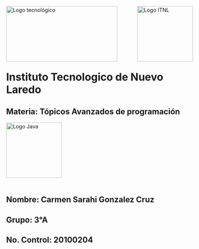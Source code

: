 <img src = "https://tapachula.tecnm.mx/wp-content/uploads/2019/08/Logo_TECNM-1024x438.png" width = "300" height = "150" alt = "Logo tecnológico" align = "left" />

<img src = "https://edadsynesi.com/Logo2Web.png" width = "150" height = "150" alt = "Logo ITNL" align = "right" />

<br>
<br>
<br>
<br>
<br>
<br>
<br>
<br>

# Instituto Tecnologico de Nuevo Laredo

## **Materia:**  Tópicos Avanzados de programación

<img src = "https://qph.fs.quoracdn.net/main-qimg-c43424186b9c089b9aa1d64c7f1989c1.webp" width = "150" height = "150" alt = "Logo Java" align = "center" />


<br>
<br>

## **Nombre:**  Carmen Sarahi Gonzalez Cruz
## **Grupo:**   3°A
## **No. Control:**  20100204
